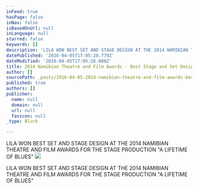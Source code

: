 ```yaml
---
inFeed: true
hasPage: false
inNav: false
isBasedOnUrl: null
inLanguage: null
starred: false
keywords: []
description: 'LILA WON BEST SET AND STAGE DESIGN AT THE 2014 NAMIBIAN THEATRE AND FILM AWARDS    FOR THE STAGE PRODUCTION "A LIFETIME OF BLUES" '
datePublished: '2016-04-05T17:05:28.779Z'
dateModified: '2016-04-05T17:05:26.088Z'
title: 2014 Namibian Theatre and Film Awards - Best Stage and Set Design
author: []
sourcePath: _posts/2016-04-05-2014-namibian-theatre-and-film-awards-best-stage-and-set-d.md
published: true
authors: []
publisher:
  name: null
  domain: null
  url: null
  favicon: null
_type: Blurb

---
```

LILA WON BEST SET AND STAGE DESIGN AT THE 2014 NAMIBIAN THEATRE AND FILM AWARDS FOR THE STAGE PRODUCTION "A LIFETIME OF BLUES" ![](https://the-grid-user-content.s3-us-west-2.amazonaws.com/9d367cda-bbcf-43a1-8a01-5afa32cb1251.jpg)

LILA WON BEST SET AND STAGE DESIGN AT THE 2014 NAMIBIAN THEATRE AND FILM
AWARDS FOR THE STAGE PRODUCTION "A LIFETIME OF BLUES"